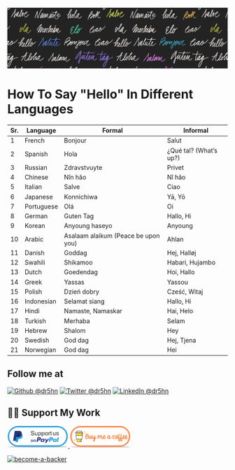 ![banner](https://github.com/dr5hn/hello/raw/main/.github/hello-banner.png)
# How To Say "Hello" In Different Languages

| Sr. | Language | Formal | Informal |
|---|---|---|---|
| 1 | French | Bonjour | Salut |
| 2 | Spanish | Hola | ¿Qué tal? (What’s up?) |
| 3 | Russian | Zdravstvuyte | Privet |
| 4 | Chinese | Nǐn hǎo | Nǐ hǎo |
| 5 | Italian | Salve | Ciao |
| 6 | Japanese | Konnichiwa | Yā, Yō |
| 7 | Portuguese | Olá | Oi |
| 8 | German | Guten Tag | Hallo, Hi |
| 9 | Korean | Anyoung haseyo | Anyoung |
| 10 | Arabic | Asalaam alaikum (Peace be upon you) | Ahlan |
| 11 | Danish | Goddag | Hej, Halløj |
| 12 | Swahili | Shikamoo | Habari, Hujambo |
| 13 | Dutch | Goedendag | Hoi, Hallo |
| 14 | Greek | Yassas | Yassou |
| 15 | Polish | Dzień dobry | Cześć, Witaj |
| 16 | Indonesian | Selamat siang | Hallo, Hi |
| 17 | Hindi | Namaste, Namaskar | Hai, Helo |
| 18 | Turkish | Merhaba | Selam |
| 19 | Hebrew | Shalom | Hey |
| 20 | Swedish | God dag | Hej, Tjena |
| 21 | Norwegian | God dag | Hei |



## Follow me at
<a href="https://github.com/dr5hn/"><img alt="Github @dr5hn" src="https://img.shields.io/static/v1?logo=github&message=Github&color=black&style=flat-square&label=" /></a> <a href="https://twitter.com/dr5hn/"><img alt="Twitter @dr5hn" src="https://img.shields.io/static/v1?logo=twitter&message=Twitter&color=black&style=flat-square&label=" /></a> <a href="https://www.linkedin.com/in/dr5hn/"><img alt="LinkedIn @dr5hn" src="https://img.shields.io/static/v1?logo=linkedin&message=LinkedIn&color=black&style=flat-square&label=&link=https://twitter.com/dr5hn" /></a>

## 🙋‍♂️ Support My Work
<p>
  <a href="https://www.paypal.me/dr5hn" target="_blank">
      <img height="50" alt="Support with Paypal" src="https://raw.githubusercontent.com/dr5hn/dr5hn/main/.github/resources/support-paypal.png"/>
  </a>
  <a href="https://ko-fi.com/dr5hn" target="_blank">
      <img height="50" alt="Buy me a coffee" src="https://raw.githubusercontent.com/dr5hn/dr5hn/main/.github/resources/support-buy-coffee.png"/>
  </a>
</p>

[![become-a-backer](https://opencollective.com/countries-states-cities/backers.svg?width=890)](https://opencollective.com/countries-states-cities#backers)
